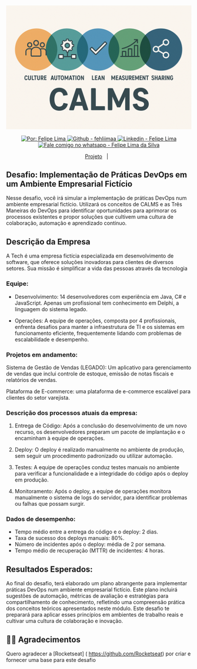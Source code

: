 <img alt="Capa Framework CALMS" src= "public/assets/calms.png" />

<p align="center">
  <a href="https://github.com/fehliimaa" target="_blank">
    <img alt="Por: Felipe Lima" src="https://img.shields.io/badge/made%20by-Felipe_Lima-informational?color=34CB79">
  </a>
  <a href="https://github.com/fehliimaa" target="_blank" >
    <img alt="Github - fehliimaa" src="https://img.shields.io/badge/Github--%23F8952D?style=social&logo=github">
  </a>
  <a href="https://www.linkedin.com/in/felipe-lima-da-silva-69b962161/" target="_blank" >
    <img alt="Linkedin - Felipe Lima" src="https://img.shields.io/badge/Linkedin--%23F8952D?style=social&logo=linkedin">
  </a>
  <a href="https://api.whatsapp.com/send?phone=55971243936" target="_blank" >
    <img alt="Fale comigo no whatsapp - Felipe Lima da Silva" src="https://img.shields.io/badge/Whatsapp--%23F8952D?style=social&logo=whatsapp">
  </a>
</p>

<p align="center">
  <a href="#projeto">Projeto</a>&nbsp;&nbsp;&nbsp;|&nbsp;&nbsp;&nbsp;
</p>

## Desafio: Implementação de Práticas DevOps em um Ambiente Empresarial Fictício
Nesse desafio, você irá simular a implementação de práticas DevOps num ambiente empresarial fictício. Utilizará os conceitos de CALMS e as Três Maneiras do DevOps para identificar oportunidades para aprimorar os processos existentes e propor soluções que cultivem uma cultura de colaboração, automação e aprendizado contínuo.

## Descrição da Empresa
A Tech é uma empresa fictícia especializada em desenvolvimento de software, que oferece soluções inovadoras para clientes de diversos setores. Sua missão é simplificar a vida das pessoas através da tecnologia

### Equipe:
- Desenvolvimento: 14 desenvolvedores com experiência em Java, C# e JavaScript. Apenas um profissional tem conhecimento em Delphi, a linguagem do sistema legado.

- Operações: A equipe de operações, composta por 4 profissionais, enfrenta desafios para manter a infraestrutura de TI e os sistemas em funcionamento eficiente, frequentemente lidando com problemas de escalabilidade e desempenho.

### Projetos em andamento:
Sistema de Gestão de Vendas (LEGADO): Um aplicativo para gerenciamento de vendas que inclui controle de estoque, emissão de notas fiscais e relatórios de vendas.

Plataforma de E-commerce: uma plataforma de e-commerce escalável para clientes do setor varejista.

### Descrição dos processos atuais da empresa:
1. Entrega de Código: Após a conclusão do desenvolvimento de um novo recurso, os desenvolvedores preparam um pacote de implantação e o encaminham à equipe de operações.

2. Deploy: O deploy é realizado manualmente no ambiente de produção, sem seguir um procedimento padronizado ou utilizar automação.

3. Testes: A equipe de operações conduz testes manuais no ambiente para verificar a funcionalidade e a integridade do código após o deploy em produção.

4. Monitoramento: Após o deploy, a equipe de operações monitora manualmente o sistema de logs do servidor, para identificar problemas ou falhas que possam surgir.

### Dados de desempenho:
- Tempo médio entre a entrega do código e o deploy: 2 dias.
- Taxa de sucesso dos deploys manuais: 80%.
- Número de incidentes após o deploy: média de 2 por semana.
- Tempo médio de recuperação (MTTR) de incidentes: 4 horas.

## Resultados Esperados:
Ao final do desafio, terá elaborado um plano abrangente para implementar práticas DevOps num ambiente empresarial fictício. Este plano incluirá sugestões de automação, métricas de avaliação e estratégias para compartilhamento de conhecimento, refletindo uma compreensão prática dos conceitos teóricos apresentados neste módulo. Este desafio te preparará para aplicar esses princípios em ambientes de trabalho reais e cultivar uma cultura de colaboração e inovação.

## 🙏🏼 Agradecimentos
Quero agradecer a [Rocketseat] ( https://github.com/Rocketseat) por criar e fornecer uma base para este desafio
